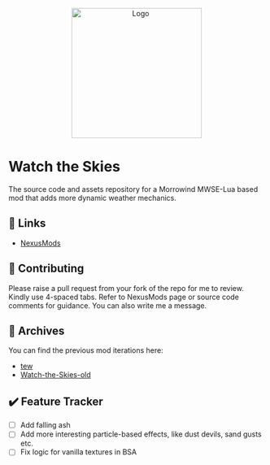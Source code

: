 <!-- PROJECT LOGO -->
<br />
<div align="center">
  <a href="https://github.com/tewlwolow/Watch-the-Skies">
    <img src="https://staticdelivery.nexusmods.com/mods/100/images/48636/48636-1659660009-1372765052.png" alt="Logo" width="256">
  </a>
</div>

<!-- Main -->
# Watch the Skies

The source code and assets repository for a Morrowind MWSE-Lua based mod that adds more dynamic weather mechanics.

<!-- Links -->
## :link: Links

- [NexusMods](https://www.nexusmods.com/morrowind/mods/48636)

<!-- Contributing -->
## :jigsaw: Contributing

Please raise a pull request from your fork of the repo for me to review. Kindly use 4-spaced tabs.
Refer to NexusMods page or source code comments for guidance. You can also write me a message.

<!-- Contributing -->
## :briefcase: Archives

You can find the previous mod iterations here:
-  [tew](https://github.com/tewlwolow/tew)
-  [Watch-the-Skies-old](https://github.com/tewlwolow/Watch-the-Skies-old)

## :heavy_check_mark: Feature Tracker

- [ ] Add falling ash
- [ ] Add more interesting particle-based effects, like dust devils, sand gusts etc.
- [ ] Fix logic for vanilla textures in BSA